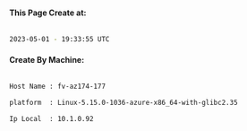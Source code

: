 
   
#### This Page Create at:

```bash

2023-05-01 - 19:33:55 UTC

```

#### Create By Machine:

```bash

Host Name : fv-az174-177

platform  : Linux-5.15.0-1036-azure-x86_64-with-glibc2.35

Ip Local  : 10.1.0.92

```

